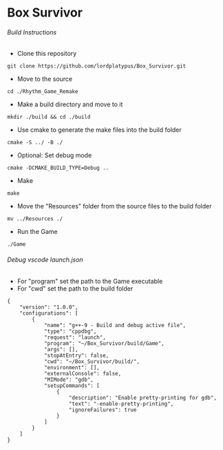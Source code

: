 # Box Survivor

###### Build Instructions
- Clone this repository
```
git clone https://github.com/lordplatypus/Box_Survivor.git
```
- Move to the source
```
cd ./Rhythm_Game_Remake
```
- Make a build directory and move to it
```
mkdir ./build && cd ./build
```
- Use cmake to generate the make files into the build folder
```
cmake -S ../ -B ./
```
- Optional: Set debug mode
```
cmake -DCMAKE_BUILD_TYPE=Debug ..
```
- Make
```
make
```
- Move the "Resources" folder from the source files to the build folder
```
mv ../Resources ./
```
- Run the Game
```
./Game
```

###### Debug vscode launch.json
- For "program" set the path to the Game executable
- For "cwd" set the path to the build folder
```
{
    "version": "1.0.0",
    "configurations": [
        {
            "name": "g++-9 - Build and debug active file",
            "type": "cppdbg",
            "request": "launch",
            "program": "~/Box_Survivor/build/Game",
            "args": [],
            "stopAtEntry": false,
            "cwd": "~/Box_Survivor/build/",
            "environment": [],
            "externalConsole": false,
            "MIMode": "gdb",
            "setupCommands": [
                {
                    "description": "Enable pretty-printing for gdb",
                    "text": "-enable-pretty-printing",
                    "ignoreFailures": true
                }
            ]
        }
    ]
}
```